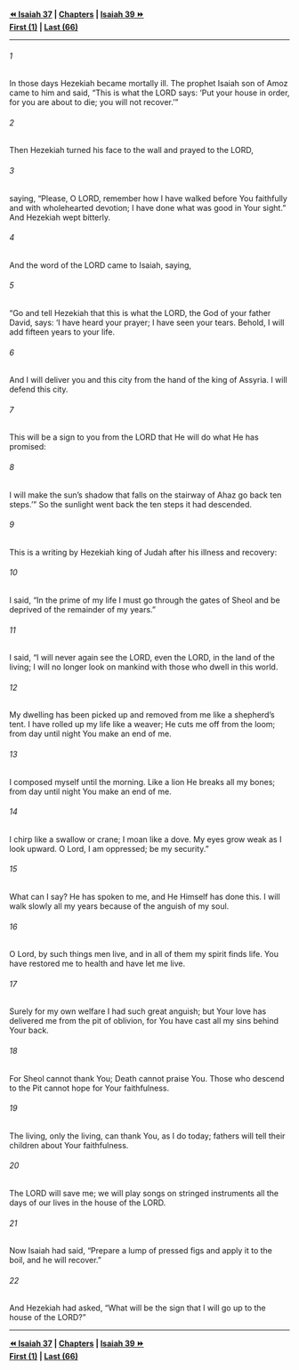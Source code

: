   
**[⏪ Isaiah 37](./Isaiah%2037.md) | [Chapters](./_index.md) | [Isaiah 39 ⏩](./Isaiah%2039.md)**  
**[First (1)](./Isaiah%201.md) | [Last (66)](./Isaiah%2066.md)**  
  
---  
  
###### 1  
In those days Hezekiah became mortally ill. The prophet Isaiah son of Amoz came to him and said, “This is what the LORD says: ‘Put your house in order, for you are about to die; you will not recover.’”  
  
###### 2  
Then Hezekiah turned his face to the wall and prayed to the LORD,  
  
###### 3  
saying, “Please, O LORD, remember how I have walked before You faithfully and with wholehearted devotion; I have done what was good in Your sight.” And Hezekiah wept bitterly.  
  
###### 4  
And the word of the LORD came to Isaiah, saying,  
  
###### 5  
“Go and tell Hezekiah that this is what the LORD, the God of your father David, says: ‘I have heard your prayer; I have seen your tears. Behold, I will add fifteen years to your life.  
  
###### 6  
And I will deliver you and this city from the hand of the king of Assyria. I will defend this city.  
  
###### 7  
This will be a sign to you from the LORD that He will do what He has promised:  
  
###### 8  
I will make the sun’s shadow that falls on the stairway of Ahaz go back ten steps.’” So the sunlight went back the ten steps it had descended.  
  
###### 9  
This is a writing by Hezekiah king of Judah after his illness and recovery:  
  
###### 10  
I said, “In the prime of my life I must go through the gates of Sheol and be deprived of the remainder of my years.”  
  
###### 11  
I said, “I will never again see the LORD, even the LORD, in the land of the living; I will no longer look on mankind with those who dwell in this world.  
  
###### 12  
My dwelling has been picked up and removed from me like a shepherd’s tent. I have rolled up my life like a weaver; He cuts me off from the loom; from day until night You make an end of me.  
  
###### 13  
I composed myself until the morning. Like a lion He breaks all my bones; from day until night You make an end of me.  
  
###### 14  
I chirp like a swallow or crane; I moan like a dove. My eyes grow weak as I look upward. O Lord, I am oppressed; be my security.”  
  
###### 15  
What can I say? He has spoken to me, and He Himself has done this. I will walk slowly all my years because of the anguish of my soul.  
  
###### 16  
O Lord, by such things men live, and in all of them my spirit finds life. You have restored me to health and have let me live.  
  
###### 17  
Surely for my own welfare I had such great anguish; but Your love has delivered me from the pit of oblivion, for You have cast all my sins behind Your back.  
  
###### 18  
For Sheol cannot thank You; Death cannot praise You. Those who descend to the Pit cannot hope for Your faithfulness.  
  
###### 19  
The living, only the living, can thank You, as I do today; fathers will tell their children about Your faithfulness.  
  
###### 20  
The LORD will save me; we will play songs on stringed instruments all the days of our lives in the house of the LORD.  
  
###### 21  
Now Isaiah had said, “Prepare a lump of pressed figs and apply it to the boil, and he will recover.”  
  
###### 22  
And Hezekiah had asked, “What will be the sign that I will go up to the house of the LORD?”  
  
  
---  
  
**[⏪ Isaiah 37](./Isaiah%2037.md) | [Chapters](./_index.md) | [Isaiah 39 ⏩](./Isaiah%2039.md)**  
**[First (1)](./Isaiah%201.md) | [Last (66)](./Isaiah%2066.md)**  
  
